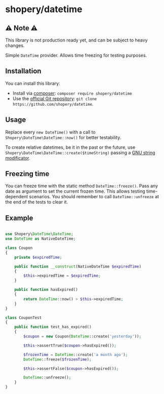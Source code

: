 shopery/datetime
================

⚠ Note ⚠
--------
This library is not production ready yet, and can be subject to heavy changes.

Simple `DateTime` provider. Allows time freezing for testing purposes.

## Installation
You can install this library:

- Install via [composer](https://getcomposer.org): `composer require shopery/datetime`
- Use the [official Git repository](https://github.com/shopery/datetime): `git clone https://github.com/shopery/datetime`.

## Usage
Replace every `new DateTime()` with a call to `Shopery\DateTime\DateTime::now()` for better testability.

To create relative datetimes, be it in the past or the future, use `Shopery\DateTime\DateTime::create($timeString)` passing a [GNU string modificator](http://www.gnu.org/software/tar/manual/html_node/Date-input-formats.html).

## Freezing time
You can freeze time with the static method `DateTime::freeze()`. Pass any date as argument to set the current frozen time. This allows testing time-dependent scenarios.
You should remember to call `DateTime::unfreeze` at the end of the tests to clear it.

## Example

```php

use Shopery\DateTime\DateTime;
use DateTime as NativeDateTime;

class Coupon
{
    private $expiredTime;

    public function __construct(NativeDateTime $expiredTime)
    {
        $this->expiredTime = $expiredTime;
    }

    public function hasExpired()
    {
        return DateTime::now() > $this->expiredTime;
    }
}

class CouponTest
{
    public function test_has_expired()
    {
        $coupon = new Coupon(DateTime::create('yesterday'));

        $this->assertTrue($coupon->hasExpired());

        $frozenTime = DateTime::create('a month ago');
        DateTime::freeze($frozenTime);

        $this->assertFalse($coupon->hasExpired());

        DateTime::unfreeze();
    }
}
```
